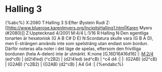 # Halling 3

{%abc%}
X:2080
T:Halling 3
S:Efter Øystein Rudi
Z:[[http://www.bluerose.karenlmyers.org/IncipitsHalling1.html|Karen Myers (#2080)]]
Z:Upptecknad 4/2001
M:4/4
L:1/16
R:Halling
N:Den egentliga tonarten är hexatonisk (G A B C# D E)
N:Scordatura skulle vara (G B A D), men E-strängen används inte som spelsträng utan endast som bordun. Därför noteras alla noter i det läge de spelas, eftersom den frivilliga bordunen (hela A-delen) inte är utmärkt.
K:none
[G,16D16A16d16] |: [M:2/4](d2!4!ed) (ed^cB) | (d2!4!ed) (^c2B2) | (d2!4!ed) (ed^cB) | ^c4 d4 :|
|: (G2AB) (d2^cB) | (G2AB) (^c2B2) | (G2AB) (d2^cB) | A4 G4 :|
{%endabc%}

